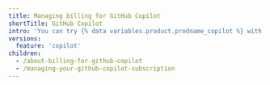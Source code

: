 ```yaml
---
title: Managing billing for GitHub Copilot
shortTitle: GitHub Copilot
intro: 'You can try {% data variables.product.prodname_copilot %} with a free trial before starting your subscription, and modify or cancel your subscription at any time.'
versions:
  feature: 'copilot'
children:
  - /about-billing-for-github-copilot
  - /managing-your-github-copilot-subscription
---
```

